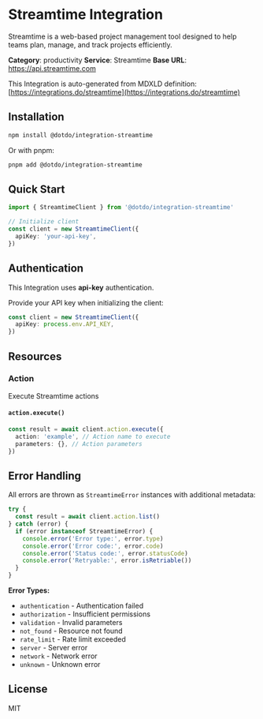 # Streamtime Integration

Streamtime is a web-based project management tool designed to help teams plan, manage, and track projects efficiently.

**Category**: productivity
**Service**: Streamtime
**Base URL**: https://api.streamtime.com

This Integration is auto-generated from MDXLD definition: [https://integrations.do/streamtime](https://integrations.do/streamtime)

## Installation

```bash
npm install @dotdo/integration-streamtime
```

Or with pnpm:

```bash
pnpm add @dotdo/integration-streamtime
```

## Quick Start

```typescript
import { StreamtimeClient } from '@dotdo/integration-streamtime'

// Initialize client
const client = new StreamtimeClient({
  apiKey: 'your-api-key',
})
```

## Authentication

This Integration uses **api-key** authentication.

Provide your API key when initializing the client:

```typescript
const client = new StreamtimeClient({
  apiKey: process.env.API_KEY,
})
```

## Resources

### Action

Execute Streamtime actions

#### `action.execute()`

```typescript
const result = await client.action.execute({
  action: 'example', // Action name to execute
  parameters: {}, // Action parameters
})
```

## Error Handling

All errors are thrown as `StreamtimeError` instances with additional metadata:

```typescript
try {
  const result = await client.action.list()
} catch (error) {
  if (error instanceof StreamtimeError) {
    console.error('Error type:', error.type)
    console.error('Error code:', error.code)
    console.error('Status code:', error.statusCode)
    console.error('Retryable:', error.isRetriable())
  }
}
```

**Error Types:**

- `authentication` - Authentication failed
- `authorization` - Insufficient permissions
- `validation` - Invalid parameters
- `not_found` - Resource not found
- `rate_limit` - Rate limit exceeded
- `server` - Server error
- `network` - Network error
- `unknown` - Unknown error

## License

MIT
